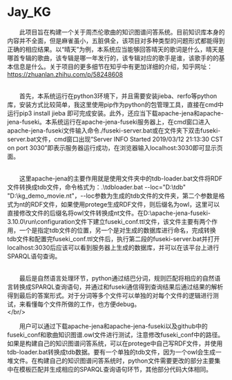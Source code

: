 # Jay_KG
&ensp;&ensp;&ensp;&ensp;此项目旨在构建一个关于周杰伦歌曲的知识图谱问答系统。目前知识库本身的内容并不全面，但是麻雀虽小，五脏俱全，该项目对多种类型的问题形式都能得到正确的相应结果。以“晴天”为例，本系统应当能够回答晴天的歌词是什么，晴天是哪首专辑的歌曲，该专辑是哪一年发行的，该专辑对应的歌手是谁，该歌手的的基本信息是什么。关于项目的更多细节在知乎中有更加详细的介绍，知乎网址：https://zhuanlan.zhihu.com/p/58248608<br/><br/>

&ensp;&ensp;&ensp;&ensp;首先，本系统运行在python3环境下，并且需要安装jieba、rerfo等python库，安装方式比较简单，我这里使用pip作为python的包管理工具，直接在cmd中运行pip3 install jieba 即可完成安装。此外，还应当下载apache-jena和apache-jena-fuseki。本系统运行在apache-jena-fuseki服务器上，在cmd窗口进入apache-jena-fuseki文件输入命令./fuseki-server.bat或在文件夹下双击fuseki-server.bat文件，cmd窗口出现“Server  INFO  Started 2019/03/12 21:13:30 CST on port 3030”即表示服务器运行成功，在浏览器输入localhost:3030即可显示页面。<br/><br/>

&ensp;&ensp;&ensp;&ensp;这里apache-jena的主要作用就是使用文件夹中的tdb-loader.bat文件将RDF文件转换成tdb文件，命令格式为：.\tdbloader.bat --loc="D:\tdb" "D:\kg_demo_movie.nt"，--loc参数为生成的tdb文件的文件夹，第二个参数是格式为nt的RDF文件，如果使用protege生成RDF文件，则后缀名为owl，这里可以直接修改文件的后缀名将owl文件转换成nt文件。在D:\apache-jena-fuseki-3.10.0\run\configuration文件下建立fuseki_conf.ttl文件，该文件主要有两个作用，一个是指定tdb文件的位置，另一个是对生成的数据库进行命名，完成转换tdb文件和配置完fuseki_conf.ttl文件后，执行第二段的fuseki-server.bat并打开localhost:3030后应该可以看到服务器上生成的数据库，并可以在该平台上进行SPARQL语句查询。<br/><br/>

&ensp;&ensp;&ensp;&ensp;最后是自然语言处理环节，python通过结巴分词，规则匹配将相应的自然语言转换成SPARQL查询语句，并通过和fuseki通信得到查询结果后通过结果的解析得到最后的答案形式。对于分词等多个文件可以单独的对每个文件的逻辑进行测试，来看懂每个文件所做的工作，也方便debug。<br/></br/>

&ensp;&ensp;&ensp;&ensp;用户可以通过下载apache-jena和apache-jena-fuseki以及github中的fuseki_conf和歌曲知识图谱.owl文件进行测试，注意修改fuseki_conf中的路径。如果是构建自己的知识图谱问答系统，可以在protege中自己写RDF文件，并使用tdb-loader.bat转换成tdb数据。要有一个单独的tdb文件，因为一个owl会生成一堆文件。在构建自己的知识图谱问答系统时，python文件需要更改的部分主要集中在模板匹配并生成相应的SPARQL查询语句环节，其他部分代码大体相同。<br/><br/>

